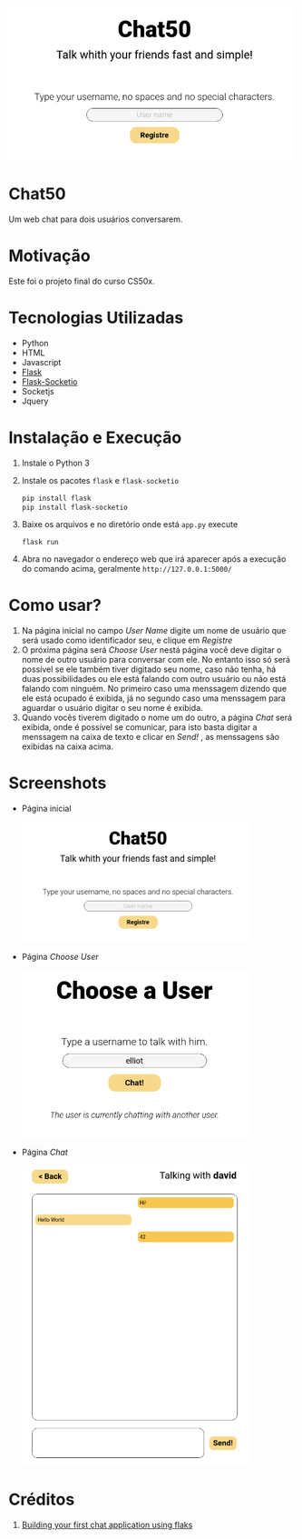 <img src="./images/home0.png" alt="home0" style="zoom:60%;" />

# Chat50

Um web chat  para dois usuários conversarem.



# Motivação

Este foi o projeto final do curso CS50x.



# Tecnologias Utilizadas

- Python
- HTML
- Javascript
- [Flask](https://flask.palletsprojects.com/en/1.1.x/)
- [Flask-Socketio](https://flask-socketio.readthedocs.io/en/latest/)
- Socketjs
- Jquery



# Instalação e Execução

1. Instale o Python 3

2. Instale os pacotes `flask` e `flask-socketio`

   ```shell
   pip install flask
   pip install flask-socketio
   ```

3. Baixe os arquivos e no diretório onde está `app.py` execute

   ```
   flask run
   ```

4. Abra no navegador o endereço web que irá aparecer após a execução do comando acima, geralmente `http://127.0.0.1:5000/`



# Como usar?

1. Na página inicial no campo *User Name* digite um nome de usuário que será usado como identificador seu, e clique em *Registre*
2. O próxima página será *Choose User* nestá página você deve digitar o nome de outro usuário para conversar com ele. No entanto isso só será possível se ele também tiver digitado seu nome, caso não tenha, há duas possibilidades ou ele está falando com outro usuário ou não está falando com ninguém. No primeiro caso uma menssagem dizendo que ele está ocupado é exibida, já no segundo caso uma menssagem para aguardar o usuário digitar o seu nome é exibida.
3. Quando vocês tiverem digitado o nome um do outro, a página *Chat* será exibida, onde é possível se comunicar, para isto basta digitar a menssagem na caixa de texto e clicar en *Send!* , as menssagens são exibidas na caixa acima.



# Screenshots

- Página inicial

  <img src="./images/home0.png" alt="home0" width=400 />

- Página *Choose User*

  <img src="./images/choose3.png" alt="choose3" width=400 />

- Página *Chat*

  <img src="./images/chat1.png" alt="chat1" width=400 />



# Créditos

1. [Building your first chat application using flaks](https://codeburst.io/building-your-first-chat-application-using-flask-in-7-minutes-f98de4adfa5d)

